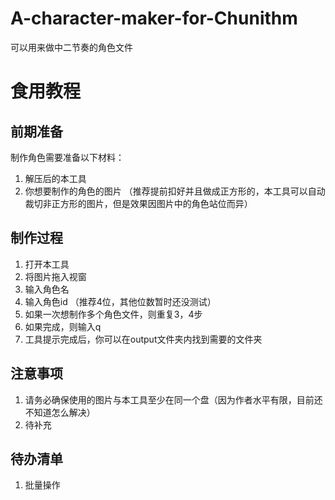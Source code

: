 # A-character-maker-for-Chunithm
可以用来做中二节奏的角色文件

# 食用教程
## 前期准备
制作角色需要准备以下材料：

1. 解压后的本工具
2. 你想要制作的角色的图片 （推荐提前扣好并且做成正方形的，本工具可以自动裁切非正方形的图片，但是效果因图片中的角色站位而异）

## 制作过程
1. 打开本工具
2. 将图片拖入视窗
3. 输入角色名
4. 输入角色id （推荐4位，其他位数暂时还没测试）
5. 如果一次想制作多个角色文件，则重复3，4步
6. 如果完成，则输入q
7. 工具提示完成后，你可以在output文件夹内找到需要的文件夹

## 注意事项
1. 请务必确保使用的图片与本工具至少在同一个盘（因为作者水平有限，目前还不知道怎么解决）
2. 待补充

## 待办清单
1. 批量操作

